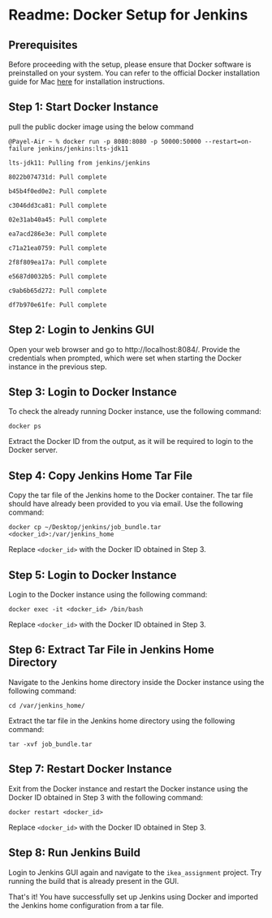 # Readme: Docker Setup for Jenkins

## Prerequisites
Before proceeding with the setup, please ensure that Docker software is preinstalled on your system. You can refer to the official Docker installation guide for Mac [here](https://docs.docker.com/desktop/install/mac-install/) for installation instructions.

## Step 1: Start Docker Instance
pull the public docker image using the below command

```
@Payel-Air ~ % docker run -p 8080:8080 -p 50000:50000 --restart=on-failure jenkins/jenkins:lts-jdk11

lts-jdk11: Pulling from jenkins/jenkins

8022b074731d: Pull complete 

b45b4f0ed0e2: Pull complete 

c3046dd3ca81: Pull complete 

02e31ab40a45: Pull complete 

ea7acd286e3e: Pull complete 

c71a21ea0759: Pull complete 

2f8f809ea17a: Pull complete 

e5687d0032b5: Pull complete 

c9ab6b65d272: Pull complete 

df7b970e61fe: Pull complete 
```

## Step 2: Login to Jenkins GUI
Open your web browser and go to http://localhost:8084/. Provide the credentials when prompted, which were set when starting the Docker instance in the previous step.

## Step 3: Login to Docker Instance
To check the already running Docker instance, use the following command:

```
docker ps
```

Extract the Docker ID from the output, as it will be required to login to the Docker server.

## Step 4: Copy Jenkins Home Tar File
Copy the tar file of the Jenkins home to the Docker container. The tar file should have already been provided to you via email. Use the following command:

```
docker cp ~/Desktop/jenkins/job_bundle.tar <docker_id>:/var/jenkins_home
```

Replace `<docker_id>` with the Docker ID obtained in Step 3.

## Step 5: Login to Docker Instance
Login to the Docker instance using the following command:

```
docker exec -it <docker_id> /bin/bash
```

Replace `<docker_id>` with the Docker ID obtained in Step 3.

## Step 6: Extract Tar File in Jenkins Home Directory
Navigate to the Jenkins home directory inside the Docker instance using the following command:

```
cd /var/jenkins_home/
```

Extract the tar file in the Jenkins home directory using the following command:

```
tar -xvf job_bundle.tar
```

## Step 7: Restart Docker Instance
Exit from the Docker instance and restart the Docker instance using the Docker ID obtained in Step 3 with the following command:

```
docker restart <docker_id>
```

Replace `<docker_id>` with the Docker ID obtained in Step 3.

## Step 8: Run Jenkins Build
Login to Jenkins GUI again and navigate to the `ikea_assignment` project. Try running the build that is already present in the GUI.

That's it! You have successfully set up Jenkins using Docker and imported the Jenkins home configuration from a tar file.
